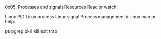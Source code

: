 0x05. Processes and signals
Resources
Read or watch:

Linux PID
Linux process
Linux signal
Process management in linux
man or help:

ps
pgrep
pkill
kill
exit
trap
